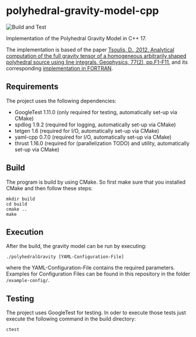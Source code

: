 # polyhedral-gravity-model-cpp

![Build and Test](https://github.com/schuhmaj/polyhedral-gravity-model-cpp/actions/workflows/ctest.yml/badge.svg)

Implementation of the Polyhedral Gravity Model in C++ 17.

The implementation is based of the paper [Tsoulis, D., 2012. Analytical computation of the full gravity tensor of a homogeneous arbitrarily shaped polyhedral source using line integrals. Geophysics, 77(2), pp.F1-F11.](http://dx.doi.org/10.1190/geo2010-0334.1)
and its corresponding [implementation in FORTRAN](https://software.seg.org/2012/0001/index.html).


## Requirements
The project uses the following dependencies:

- GoogleTest 1.11.0 (only required for testing, automatically set-up via CMake)
- spdlog 1.9.2 (required for logging, automatically set-up via CMake)
- tetgen 1.6 (required for I/O, automatically set-up via CMake)
- yaml-cpp 0.7.0 (required for I/O, automatically set-up via CMake)
- thrust 1.16.0 (required for (parallelization TODO) and utility, automatically set-up via CMake)

## Build
The program is build by using CMake. So first make sure that you installed
CMake and then follow these steps:

    mkdir build
    cd build
    cmake ..
    make

## Execution
After the build, the gravity model can be run by executing:

    ./polyhedralGravity [YAML-Configuration-File]

where the YAML-Configuration-File contains the required parameters.
Examples for Configuration Files can be found in this repository
in the folder `/example-config/`.

## Testing
The project uses GoogleTest for testing. In oder to execute those
tests just execute the following command in the build directory:

    ctest
